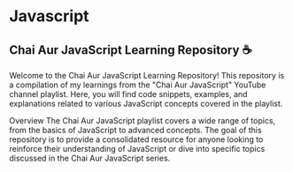 # Javascript
## Chai Aur JavaScript Learning Repository ☕
Welcome to the Chai Aur JavaScript Learning Repository! This repository is a compilation of my learnings from the "Chai Aur JavaScript" YouTube channel playlist. Here, you will find code snippets, examples, and explanations related to various JavaScript concepts covered in the playlist.

Overview
The Chai Aur JavaScript playlist covers a wide range of topics, from the basics of JavaScript to advanced concepts. The goal of this repository is to provide a consolidated resource for anyone looking to reinforce their understanding of JavaScript or dive into specific topics discussed in the Chai Aur JavaScript series.
